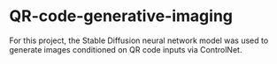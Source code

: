 # QR-code-generative-imaging
For this project, the Stable Diffusion neural network model was used to generate images conditioned on QR code inputs via ControlNet.
